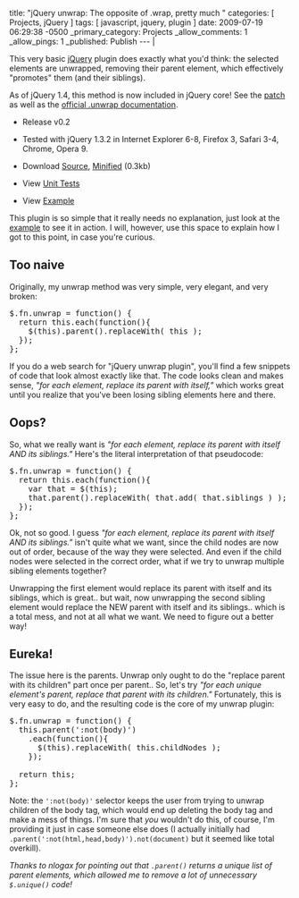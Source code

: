 title: "jQuery unwrap: The opposite of .wrap, pretty much "
categories: [ Projects, jQuery ]
tags: [ javascript, jquery, plugin ]
date: 2009-07-19 06:29:38 -0500
_primary_category: Projects
_allow_comments: 1
_allow_pings: 1
_published: Publish
--- |

This very basic [jQuery](http://jquery.com/) plugin does exactly what you'd think: the selected elements are unwrapped, removing their parent element, which effectively "promotes" them (and their siblings).

<!--MORE-->

<p class="warn">
  As of jQuery 1.4, this method is now included in jQuery core! See the <a href="http://github.com/jquery/jquery/commit/69e6e53555f21f07b534f1169298f7b33011bb4b">patch</a> as well as the <a href="http://api.jquery.com/unwrap/">official .unwrap documentation</a>.
</p>

* Release v0.2
* Tested with jQuery 1.3.2 in Internet Explorer 6-8, Firefox 3, Safari 3-4, Chrome, Opera 9.
* Download [Source](http://github.com/cowboy/jquery-misc/raw/master/jquery.ba-unwrap.js),
[Minified](http://github.com/cowboy/jquery-misc/raw/master/jquery.ba-unwrap.min.js) (0.3kb)
* View [Unit Tests](http://benalman.com/code/unittest/unwrap.html)
* View [Example][example]

  [example]: http://benalman.com/code/test/jquery-unwrap/

This plugin is so simple that it really needs no explanation, just look at the [example][example] to see it in action. I will, however, use this space to explain how I got to this point, in case you're curious.

## Too naive ##

Originally, my unwrap method was very simple, very elegant, and very broken:

<pre class="brush:js">
$.fn.unwrap = function() {
  return this.each(function(){
    $(this).parent().replaceWith( this );
  });
};
</pre>

If you do a web search for "jQuery unwrap plugin", you'll find a few snippets of code that look almost exactly like that. The code looks clean and makes sense, _"for each element, replace its parent with itself,"_ which works great until you realize that you've been losing sibling elements here and there.

## Oops? ##

So, what we really want is _"for each element, replace its parent with itself AND its siblings."_ Here's the literal interpretation of that pseudocode:

<pre class="brush:js">
$.fn.unwrap = function() {
  return this.each(function(){
    var that = $(this);
    that.parent().replaceWith( that.add( that.siblings ) );
  });
};
</pre>

Ok, not so good. I guess _"for each element, replace its parent with itself AND its siblings."_ isn't quite what we want, since the child nodes are now out of order, because of the way they were selected. And even if the child nodes were selected in the correct order, what if we try to unwrap multiple sibling elements together?

Unwrapping the first element would replace its parent with itself and its siblings, which is great.. but wait, now unwrapping the second sibling element would replace the NEW parent with itself and its siblings.. which is a total mess, and not at all what we want. We need to figure out a better way!

## Eureka! ##

The issue here is the parents. Unwrap only ought to do the "replace parent with its children" part once per parent.. So, let's try _"for each unique element's parent, replace that parent with its children."_ Fortunately, this is very easy to do, and the resulting code is the core of my unwrap plugin:

<pre class="brush:js">
$.fn.unwrap = function() {
  this.parent(':not(body)')
    .each(function(){
      $(this).replaceWith( this.childNodes );
    });
  
  return this;
};
</pre>

Note: the `':not(body)'` selector keeps the user from trying to unwrap children of the body tag, which would end up deleting the body tag and make a mess of things. I'm sure that _you_ wouldn't do this, of course, I'm providing it just in case someone else does (I actually initially had `.parent(':not(html,head,body)').not(document)` but it seemed like total overkill).

_Thanks to nlogax for pointing out that `.parent()` returns a unique list of parent elements, which allowed me to remove a lot of unnecessary `$.unique()` code!_

